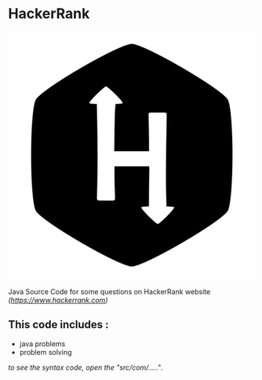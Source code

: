 # HackerRank

![Screenshot](https://github.com/fajri-rasid1st/HackerRank/blob/master/asset/160_Hackerrank_logo_logos-512.png)

Java Source Code for some questions on HackerRank website _(https://www.hackerrank.com)_

## This code includes :

-   java problems
-   problem solving

_to see the syntax code, open the "src/com/....."_.
